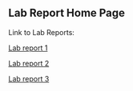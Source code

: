 ## Lab Report Home Page

Link to Lab Reports:

[Lab report 1](Labrep1.html)

[Lab report 2](Labrep2.html)

[Lab report 3](lab-report-3-week-6.html)
